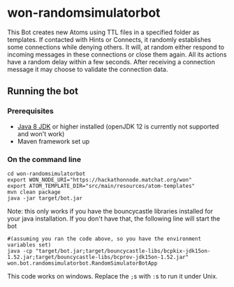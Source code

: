 # won-randomsimulatorbot

This Bot creates new Atoms using TTL files in a specified folder as templates. If contacted with Hints or Connects, it randomly establishes some connections while denying others. It will, at random either respond to incoming messages in these connections or close them again. All its actions have a random delay within a few seconds. After receiving a connection message it may choose to validate the connection data.

## Running the bot

### Prerequisites

- [Java 8 JDK](https://www.oracle.com/technetwork/java/javase/downloads/jdk8-downloads-2133151.html) or higher installed (openJDK 12 is currently not supported and won't work)
- Maven framework set up

### On the command line

```
cd won-randomsimulatorbot
export WON_NODE_URI="https://hackathonnode.matchat.org/won"
export ATOM_TEMPLATE_DIR="src/main/resources/atom-templates"
mvn clean package
java -jar target/bot.jar
```
Note: this only works if you have the bouncycastle libraries installed for your java installation. If you don't have that, the following line will start the bot 

```
#(assuming you ran the code above, so you have the environment variables set)
java -cp "target/bot.jar;target/bouncycastle-libs/bcpkix-jdk15on-1.52.jar;target/bouncycastle-libs/bcprov-jdk15on-1.52.jar" won.bot.randomsimulatorbot.RandomSimulatorBotApp
```
This code works on windows. Replace the `;`s with `:`s to run it under Unix.
